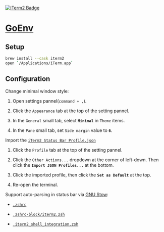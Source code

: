 <!-- https://badges.pages.dev/ -->
<!-- https://ileriayo.github.io/markdown-badges/#markdown-badges -->
[![iTerm2 Badge](https://img.shields.io/badge/iTerm2-000?logo=iterm2&logoColor=fff&style=flat)][Page-iTerm2]

[Page-iTerm2]: https://iterm2.com/

# [GoEnv][Page-iTerm2]

## Setup

```bash
brew install --cask iterm2
open `/Applications/iTerm.app`
```

## Configuration

Change minimal window style:

1. Open settings pannel(`command + ,`).

2. Click the `Appearance` tab at the top of the setting pannel.

3. In the `General` small tab, select **`Minimal`** in `Theme` items.

4. In the `Pane` small tab, set `Side margin` value to **`6`**.

Import the [`iTerm2 Status Bar Profile.json`](./config/iTerm2%20Status%20Bar%20Profile.json)

1. Click the `Profile` tab at the top of the setting pannel.

2. Click the `Other Actions...` dropdown at the corner of left-down.
    Then click the **`Import JSON Profiles...`** at the bottom.

3. Click the imported profile, then click the **`Set as Default`** at the top.

4. Re-open the terminal.

Support auto-parsing in status bar via [GNU Stow](./brew.stow.md):

- [`.zshrc`](../.zshrc)

- [`.zshrc-block/iterm2.zsh`](../.zshrc-block/iterm2.zsh)

- [`.iterm2_shell_integration.zsh`](../.iterm2_shell_integration.zsh)
